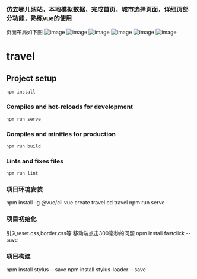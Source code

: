 ### 仿去哪儿网站，本地模拟数据，完成首页，城市选择页面，详细页部分功能，熟练vue的使用
页面布局如下图
![image](https://github.com/leinizisky/learn/blob/master/vue-course/travel/ReadImage/travel1.jpg)
![image](https://github.com/leinizisky/learn/blob/master/vue-course/travel/ReadImage/travel2.jpg)
![image](https://github.com/leinizisky/learn/blob/master/vue-course/travel/ReadImage/travel3.jpg)
![image](https://github.com/leinizisky/learn/blob/master/vue-course/travel/ReadImage/travel4.jpg)
![image](https://github.com/leinizisky/learn/blob/master/vue-course/travel/ReadImage/travel5.jpg)
![image](https://github.com/leinizisky/learn/blob/master/vue-course/travel/ReadImage/travel6.jpg)


# travel

## Project setup
```
npm install
```

### Compiles and hot-reloads for development
```
npm run serve
```

### Compiles and minifies for production
```
npm run build
```

### Lints and fixes files
```
npm run lint
```

### 项目环境安装
npm install -g @vue/cli
vue create travel
cd travel
npm run serve

### 项目初始化
引入reset.css,border.css等
移动端点击300毫秒的问题
npm install fastclick --save

### 项目构建
npm install stylus --save
npm install stylus-loader --save

